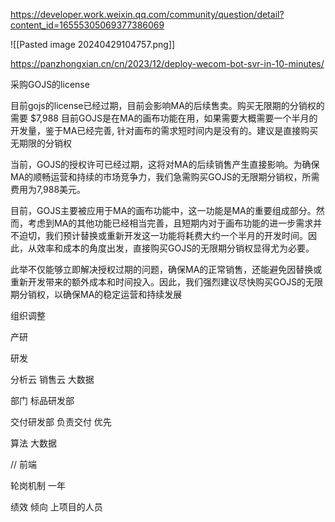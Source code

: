 

https://developer.work.weixin.qq.com/community/question/detail?content_id=16555305069377386069


![[Pasted image 20240429104757.png]]




https://panzhongxian.cn/cn/2023/12/deploy-wecom-bot-svr-in-10-minutes/



采购GOJS的license

目前gojs的license已经过期，目前会影响MA的后续售卖。购买无限期的分销权的需要 $7,988
目前GOJS是在MA的画布功能在用，如果需要大概需要一个半月的开发量，鉴于MA已经完善, 针对画布的需求短时间内是没有的。建议是直接购买无期限的分销权

当前，GOJS的授权许可已经过期，这将对MA的后续销售产生直接影响。为确保MA的顺畅运营和持续的市场竞争力，我们急需购买GOJS的无限期分销权，所需费用为7,988美元。

目前，GOJS主要被应用于MA的画布功能中，这一功能是MA的重要组成部分。然而，考虑到MA的其他功能已经相当完善，且短期内对于画布功能的进一步需求并不迫切，我们预计替换或重新开发这一功能将耗费大约一个半月的开发时间。因此，从效率和成本的角度出发，直接购买GOJS的无限期分销权显得尤为必要。

此举不仅能够立即解决授权过期的问题，确保MA的正常销售，还能避免因替换或重新开发带来的额外成本和时间投入。因此，我们强烈建议尽快购买GOJS的无限期分销权，以确保MA的稳定运营和持续发展



组织调整

产研

研发

分析云
销售云
大数据

部门 标品研发部  

交付研发部  负责交付 优先

算法 大数据

// 
前端

轮岗机制  一年

绩效  倾向 上项目的人员














